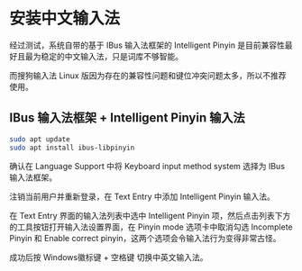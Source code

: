 # 安装中文输入法

经过测试，系统自带的基于 IBus 输入法框架的 Intelligent Pinyin 是目前兼容性最好且最为稳定的中文输入法，只是词库不够智能。

而搜狗输入法 Linux 版因为存在的兼容性问题和键位冲突问题太多，所以不推荐使用。

## IBus 输入法框架 + Intelligent Pinyin 输入法

```bash
sudo apt update
sudo apt install ibus-libpinyin
```

确认在 Language Support 中将 Keyboard input method system 选择为 IBus 输入法框架。

注销当前用户并重新登录，在 Text Entry 中添加 Intelligent Pinyin 输入法。

在 Text Entry 界面的输入法列表中选中 Intelligent Pinyin 项，然后点击列表下方的工具按钮打开输入法设置界面，在 Pinyin mode 选项卡中取消勾选 Incomplete Pinyin 和 Enable correct pinyin，这两个选项会令输入法行为变得非常古怪。

成功后按 Windows徽标键 + 空格键 切换中英文输入法。
